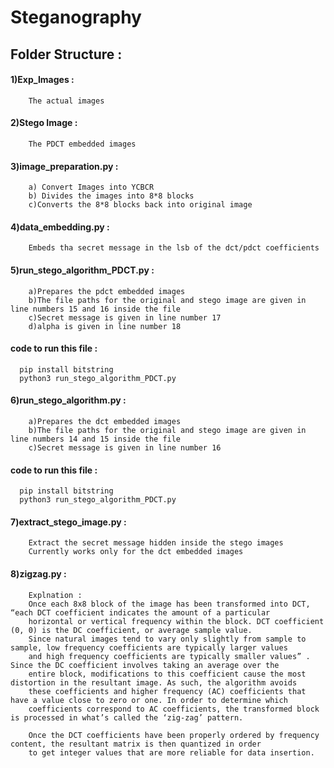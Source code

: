 # Steganography

## Folder Structure :
  
####  1)Exp_Images :
    	The actual images
  
#### 2)Stego Image :
    	The PDCT embedded images
  
#### 3)image_preparation.py : 
        a) Convert Images into YCBCR 
        b) Divides the images into 8*8 blocks
        c)Converts the 8*8 blocks back into original image
  
#### 4)data_embedding.py : 
        Embeds tha secret message in the lsb of the dct/pdct coefficients
  	
#### 5)run_stego_algorithm_PDCT.py :
        a)Prepares the pdct embedded images
        b)The file paths for the original and stego image are given in line numbers 15 and 16 inside the file 
        c)Secret message is given in line number 17
        d)alpha is given in line number 18
    
####    code to run this file :
	  pip install bitstring
	  python3 run_stego_algorithm_PDCT.py

#### 6)run_stego_algorithm.py :
        a)Prepares the dct embedded images
        b)The file paths for the original and stego image are given in line numbers 14 and 15 inside the file 
        c)Secret message is given in line number 16
  
####    code to run this file :
	  pip install bitstring
	  python3 run_stego_algorithm_PDCT.py

#### 7)extract_stego_image.py :
		Extract the secret message hidden inside the stego images
		Currently works only for the dct embedded images

#### 8)zigzag.py :
		Explnation : 
		Once each 8x8 block of the image has been transformed into DCT, “each DCT coefficient indicates the amount of a particular 
		horizontal or vertical frequency within the block. DCT coefficient (0, 0) is the DC coefficient, or average sample value. 
		Since natural images tend to vary only slightly from sample to sample, low frequency coefficients are typically larger values 
		and high frequency coefficients are typically smaller values” . Since the DC coefficient involves taking an average over the 
		entire block, modifications to this coefficient cause the most distortion in the resultant image. As such, the algorithm avoids 
		these coefficients and higher frequency (AC) coefficients that have a value close to zero or one. In order to determine which 
		coefficients correspond to AC coefficients, the transformed block is processed in what’s called the ‘zig-zag’ pattern.

		Once the DCT coefficients have been properly ordered by frequency content, the resultant matrix is then quantized in order 
		to get integer values that are more reliable for data insertion. 
